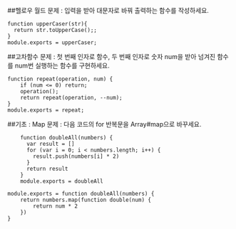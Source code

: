 ##헬로우 월드
문제 : 입력을 받아 대문자로 바꿔 출력하는 함수를 작성하세요.
```
function upperCaser(str){
  return str.toUpperCase();;
}
module.exports = upperCaser;
```
##고차함수
문제 : 첫 번째 인자로 함수, 두 번째 인자로 숫자 num을 받아 넘겨진 함수를 num번 실행하는 함수를 구현하세요.
```
function repeat(operation, num) {
    if (num <= 0) return;
    operation();
    return repeat(operation, --num);
}
module.exports = repeat;
```
##기초 : Map
문제 : 다음 코드의 for 반복문을 Array#map으로 바꾸세요.
```
    function doubleAll(numbers) {
      var result = []
      for (var i = 0; i < numbers.length; i++) {
        result.push(numbers[i] * 2)
      }
      return result
    }
    module.exports = doubleAll
```
```
module.exports = function doubleAll(numbers) {
	return numbers.map(function double(num) {
    	return num * 2
    })
}
```
